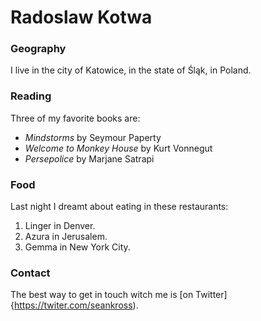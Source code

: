 # Radoslaw Kotwa

### Geography

I live in the city of Katowice, in the state of Śląk, in Poland.

### Reading

Three of my favorite books are:

- *Mindstorms* by Seymour Paperty
- *Welcome to Monkey House* by Kurt Vonnegut 
- *Persepolice* by Marjane Satrapi

### Food

Last night I dreamt about eating in these restaurants:

1. Linger in Denver.
2. Azura in Jerusalem.
3. Gemma in New York City.

### Contact

The best way to get in touch witch me is [on Twitter]{https://twiter.com/seankross).
